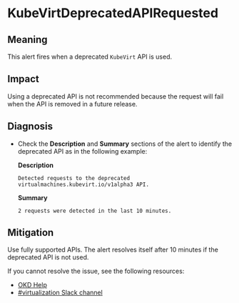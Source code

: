 # KubeVirtDeprecatedAPIRequested

## Meaning

This alert fires when a deprecated `KubeVirt` API is used.

## Impact

Using a deprecated API is not recommended because the request will
fail when the API is removed in a future release.

## Diagnosis

- Check the __Description__ and __Summary__ sections of the alert to identify the
  deprecated API as in the following example:

  __Description__

  `Detected requests to the deprecated virtualmachines.kubevirt.io/v1alpha3 API.`

  __Summary__

  `2 requests were detected in the last 10 minutes.`

## Mitigation

Use fully supported APIs. The alert resolves itself after 10 minutes if the
deprecated API is not used.

<!--USstart-->
If you cannot resolve the issue, see the following resources:

- [OKD Help](https://okd.io/docs/community/help/)
- [#virtualization Slack channel](https://kubernetes.slack.com/channels/virtualization)
<!--USend-->
